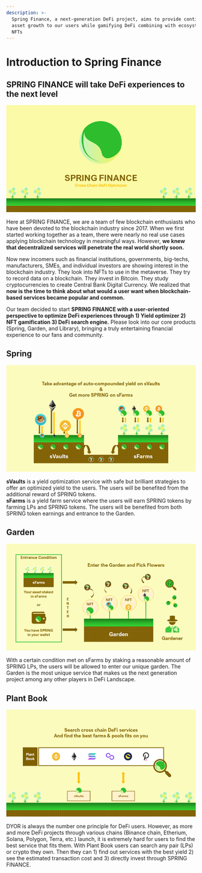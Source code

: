 ```yaml
---
description: >-
  Spring Finance, a next-generation DeFi project, aims to provide continuous
  asset growth to our users while gamifying DeFi combining with ecosystem-driven
  NFTs
---
```


# Introduction to Spring Finance

## SPRING FINANCE will take DeFi experiences to the next level 

![](.gitbook/assets/image%20%2824%29.png)

Here at SPRING FINANCE, we are a team of few blockchain enthusiasts who have been devoted to the blockchain industry since 2017. When we first started working together as a team, there were nearly no real use cases applying blockchain technology in meaningful ways. However, **we knew that decentralized services will penetrate the real world shortly soon.**‌

Now new incomers such as financial institutions, governments, big-techs, manufacturers, SMEs, and individual investors are showing interest in the blockchain industry. They look into NFTs to use in the metaverse. They try to record data on a blockchain. They invest in Bitcoin. They study cryptocurrencies to create Central Bank Digital Currency. We realized that **now is the time to think about what would a user want when blockchain-based services became popular and common.**‌

Our team decided to start **SPRING FINANCE with a user-oriented perspective to optimize DeFi experiences through 1\) Yield optimizer 2\) NFT gamification 3\) DeFi search engine.** Please look into our core products \(Spring, Garden, and Library\), bringing a truly entertaining financial experience to our fans and community.

## Spring

![](.gitbook/assets/image%20%2816%29.png)

**sVaults** is a yield optimization service with safe but brilliant strategies to offer an optimized yield to the users. The users will be benefited from the additional reward of SPRING tokens.  
**sFarms** is a yield farm service where the users will earn SPRING tokens by farming LPs and SPRING tokens. The users will be benefited from both SPRING token earnings and entrance to the Garden.

## Garden

![](.gitbook/assets/image%20%2828%29.png)

With a certain condition met on sFarms by staking a reasonable amount of SPRING LPs, the users will be allowed to enter our unique garden. The Garden is the most unique service that makes us the next generation project among any other players in DeFi Landscape.

## Plant Book

![](.gitbook/assets/image%20%2871%29.png)

DYOR is always the number one principle for DeFi users. However, as more and more DeFi projects through various chains \(Binance chain, Etherium, Solana, Polygon, Terra, etc.\) launch, it is extremely hard for users to find the best service that fits them. With Plant Book users can search any pair \(LPs\) or crypto they own. Then they can 1\) find out services with the best yield 2\) see the estimated transaction cost and 3\) directly invest through SPRING FINANCE.

### 

